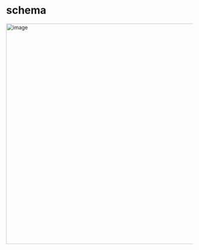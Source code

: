 # schema
<img width="597" alt="image" src="https://github.com/mehboris/libvirt/assets/13980842/ec6910a7-76d2-4812-9b98-b56893fea764">
